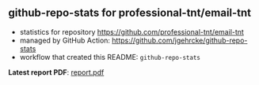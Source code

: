 ## github-repo-stats for professional-tnt/email-tnt

- statistics for repository https://github.com/professional-tnt/email-tnt
- managed by GitHub Action: https://github.com/jgehrcke/github-repo-stats
- workflow that created this README: `github-repo-stats`

**Latest report PDF**: [report.pdf](https://github.com/professional-tnt/email-tnt/raw/github-repo-stats/professional-tnt/email-tnt/latest-report/report.pdf)

